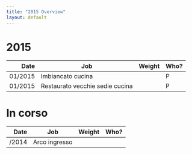 ```yaml
---
title: "2015 Overview"
layout: default
---
```


# 2015

| Date        | Job           | Weight  | Who? |
| -----------:| ------------- | -------:| ---- |
|   01/2015 | Imbiancato cucina |  | P |
|   01/2015 | Restaurato vecchie sedie cucina | |P|

# In corso

| Date        | Job           | Weight  | Who? |
| -----------:| ------------- | -------:| ---- |
|   /2014 | Arco ingresso |  | |
